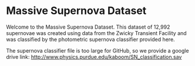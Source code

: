 # Massive Supernova Dataset
Welcome to the Massive Supernova Dataset. This dataset of 12,992 supernovae was created using data from the Zwicky Transient Facility and was classified by the photometric supernova classifier provided here. 

The supernova classifier file is too large for GitHub, so we provide a google drive link:
http://www.physics.purdue.edu/kaboom/SN_classification.sav
